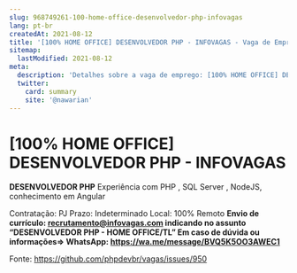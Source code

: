 ```yaml
---
slug: 968749261-100-home-office-desenvolvedor-php-infovagas
lang: pt-br
createdAt: 2021-08-12
title: '[100% HOME OFFICE] DESENVOLVEDOR PHP - INFOVAGAS - Vaga de Emprego'
sitemap:
  lastModified: 2021-08-12
meta:
  description: 'Detalhes sobre a vaga de emprego: [100% HOME OFFICE] DESENVOLVEDOR PHP - INFOVAGAS'
  twitter:
    card: summary
    site: '@nawarian'
---
```


# [100% HOME OFFICE] DESENVOLVEDOR PHP - INFOVAGAS

**DESENVOLVEDOR PHP**
Experiência com PHP , SQL Server , NodeJS, conhecimento em Angular 

Contratação: PJ
Prazo: Indeterminado
Local: 100% Remoto
**Envio de currículo: recrutamento@infovagas.com indicando no assunto “DESENVOLVEDOR PHP - HOME OFFICE/TL”
Em caso de dúvida ou informações=> WhatsApp: https://wa.me/message/BVQ5K5OO3AWEC1** 


Fonte: https://github.com/phpdevbr/vagas/issues/950